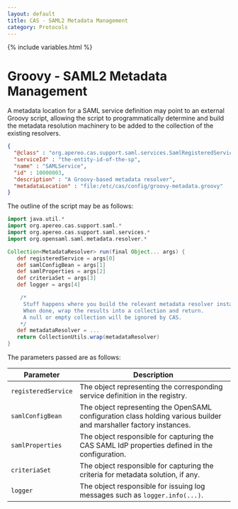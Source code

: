 ```yaml
---
layout: default
title: CAS - SAML2 Metadata Management
category: Protocols
---
```


{% include variables.html %}

# Groovy - SAML2 Metadata Management

A metadata location for a SAML service definition may  point to an external Groovy script, allowing the script to programmatically
determine and build the metadata resolution machinery to be added to the collection of the existing resolvers.

```json
{
  "@class" : "org.apereo.cas.support.saml.services.SamlRegisteredService",
  "serviceId" : "the-entity-id-of-the-sp",
  "name" : "SAMLService",
  "id" : 10000003,
  "description" : "A Groovy-based metadata resolver",
  "metadataLocation" : "file:/etc/cas/config/groovy-metadata.groovy"
}
```

The outline of the script may be as follows:

```groovy
import java.util.*
import org.apereo.cas.support.saml.*
import org.apereo.cas.support.saml.services.*
import org.opensaml.saml.metadata.resolver.*

Collection<MetadataResolver> run(final Object... args) {
   def registeredService = args[0]
   def samlConfigBean = args[1]
   def samlProperties = args[2]
   def criteriaSet = args[3]
   def logger = args[4]

    /*
     Stuff happens where you build the relevant metadata resolver instance(s).
     When done, wrap the results into a collection and return.
     A null or empty collection will be ignored by CAS.
    */
   def metadataResolver = ...
   return CollectionUtils.wrap(metadataResolver)
}
```

The parameters passed are as follows:

| Parameter           | Description                                                                                                        |
|---------------------|--------------------------------------------------------------------------------------------------------------------|
| `registeredService` | The object representing the corresponding service definition in the registry.                                      |
| `samlConfigBean`    | The object representing the OpenSAML configuration class holding various builder and marshaller factory instances. |
| `samlProperties`    | The object responsible for capturing the CAS SAML IdP properties defined in the configuration.                     |
| `criteriaSet`       | The object responsible for capturing the criteria for metadata solution, if any.                                   |
| `logger`            | The object responsible for issuing log messages such as `logger.info(...)`.                                        |
